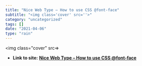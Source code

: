 ```yaml
---
title: "Nice Web Type – How to use CSS @font-face"
subtitle: "<img class='cover' src=''>"
category: "uncategorized"
tags: []
date: "2021-04-06"
type: "rain"
---
```

<img class="cover" src=>


* **Link to site:** **[Nice Web Type – How to use CSS @font-face](http://nicewebtype.com/notes/2009/10/30/how-to-use-css-font-face)**